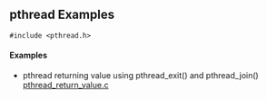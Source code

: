 ## pthread Examples

```
#include <pthread.h>
```

#### Examples

 - pthread returning value using pthread_exit() and pthread_join() [pthread_return_value.c](./pthread_return_value.c)

